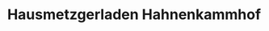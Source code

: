 ---
title: "Hausmetzgerladen Hahnenkammhof"
url: /alzenau/hausmetzgerladen-hahnenkammhof/
shop: Metzgerei
---